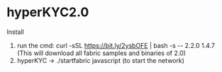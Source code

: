 # hyperKYC2.0

Install
1) run the cmd: curl -sSL https://bit.ly/2ysbOFE | bash -s -- 2.2.0 1.4.7 (This will download all fabric samples and binaries of 2.0)
2) hyperKYC -> ./startfabric javascript (to start the network)
